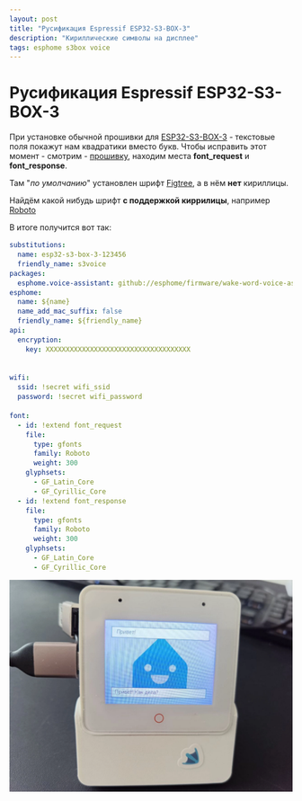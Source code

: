 ```yaml
---
layout: post
title: "Русификация Espressif ESP32-S3-BOX-3"
description: "Кириллические символы на дисплее"
tags: esphome s3box voice
---
```


# Русификация Espressif ESP32-S3-BOX-3

При установке обычной прошивки для [ESP32-S3-BOX-3](https://aliexpress.com/wholesale?SearchText=Espressif+ESP32-S3-BOX-3&g=y&page=1) - текстовые поля покажут нам квадратики вместо букв. Чтобы исправить этот момент - смотрим - [прошивку](https://github.com/search?q=repo%3Aesphome%2Fwake-word-voice-assistants%20font_request&type=code), находим места **font_request** и **font_response**. 

Там "*по умолчанию*" установлен шрифт [Figtree](https://fonts.google.com/specimen/Figtree), а в нём **нет** кириллицы.

Найдём какой нибудь шрифт **с поддержкой киррилицы**, например [Roboto](https://fonts.google.com/specimen/Roboto)

В итоге получится вот так:
```yaml
substitutions:
  name: esp32-s3-box-3-123456
  friendly_name: s3voice
packages:
  esphome.voice-assistant: github://esphome/firmware/wake-word-voice-assistant/esp32-s3-box-3.yaml@main
esphome:
  name: ${name}
  name_add_mac_suffix: false
  friendly_name: ${friendly_name}
api:
  encryption:
    key: XXXXXXXXXXXXXXXXXXXXXXXXXXXXXXXXXXXX


wifi:
  ssid: !secret wifi_ssid
  password: !secret wifi_password

font:
  - id: !extend font_request
    file:
      type: gfonts
      family: Roboto
      weight: 300
    glyphsets:
      - GF_Latin_Core
      - GF_Cyrillic_Core
  - id: !extend font_response
    file:
      type: gfonts
      family: Roboto
      weight: 300
    glyphsets:
      - GF_Latin_Core
      - GF_Cyrillic_Core
```
![RUS-ESP32-S3-BOX-3](/assets/blog/esp-s3/RUS-ESP32-S3-BOX-3.webp)